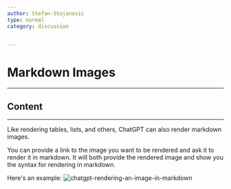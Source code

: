 ```yaml
---
author: Stefan-Stojanovic
type: normal
category: discussion
 

---
```


# Markdown Images

---

## Content

---

Like rendering tables, lists, and others, ChatGPT can also render markdown images.

You can provide a link to the image you want to be rendered and ask it to render it in markdown. It will both provide the rendered image and show you the syntax for rendering in markdown.

Here's an example:
![chatgpt-rendering-an-image-in-markdown](https://img.enkipro.com/bd40e9c60ad066111c9714824fa01c33.png)